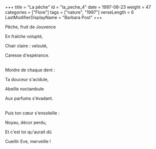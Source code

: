 +++
title = "La pêche"
id = "la_peche_4"
date = 1997-08-23
weight = 47
categories = ["Flore"]
tags = ["nature", "1997"]
verseLength = 6
LastModifierDisplayName = "Barbara Post"
+++

Pêche, fruit de Jouvence

En fraîche volupté,

Chair claire : velouté,

Caresse d'espérance.

 \
Mordre de chaque dent :

Ta douceur s'acidule,

Abeille noctambule

Aux parfums s'évadant.

 \
Puis ton cœur s'ensoleille :

Noyau, décor perdu,

Et c'est toi qu'aurait dû

Cueillir Eve, merveille !
